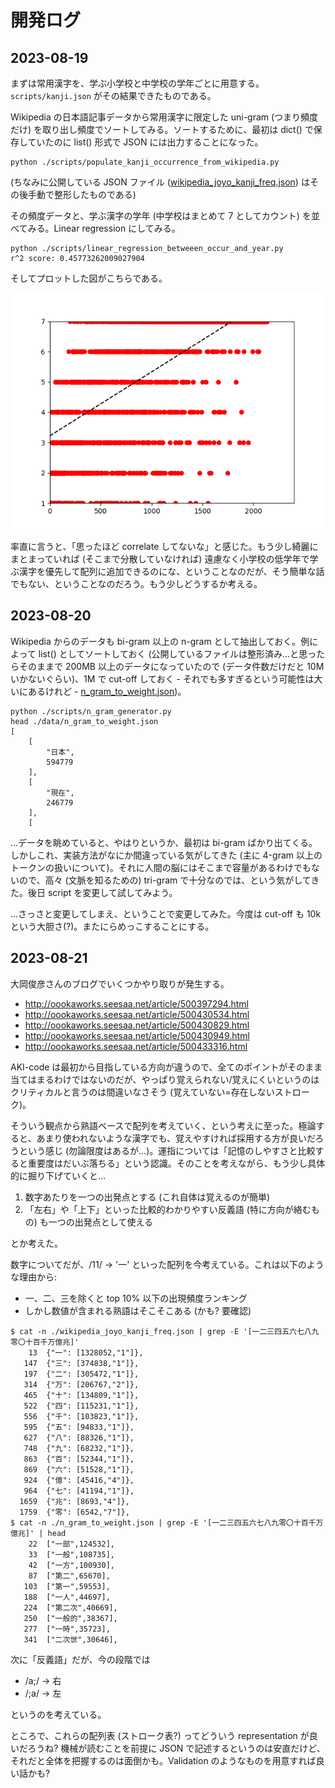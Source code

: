 # 開発ログ


## 2023-08-19

まずは常用漢字を、学ぶ小学校と中学校の学年ごとに用意する。`scripts/kanji.json` がその結果できたものである。

Wikipedia の日本語記事データから常用漢字に限定した uni-gram (つまり頻度だけ) を取り出し頻度でソートしてみる。ソートするために、最初は dict() で保存していたのに list() 形式で JSON には出力することになった。

```
python ./scripts/populate_kanji_occurrence_from_wikipedia.py
```

(ちなみに公開している JSON ファイル ([wikipedia_joyo_kanji_freq.json](https://github.com/kirameister/aki_code/blob/development/data/wikipedia_joyo_kanji_freq.json)) はその後手動で整形したものである)

その頻度データと、学ぶ漢字の学年 (中学校はまとめて 7 としてカウント) を並べてみる。Linear regression にしてみる。

```
python ./scripts/linear_regression_betweeen_occur_and_year.py
r^2 score: 0.45773262009027904
```

そしてプロットした図がこちらである。

![Wikipeda Kanji occurrence rank vs. educational year](./image/wikipedia_kanji_occur_rank_to_educational_year.png "Wikipedia の頻出漢字ランキングと学習年のプロット")

率直に言うと、「思ったほど correlate してないな」と感じた。もう少し綺麗にまとまっていれば (そこまで分散していなければ) 遠慮なく小学校の低学年で学ぶ漢字を優先して配列に追加できるのにな、ということなのだが、そう簡単な話でもない、ということなのだろう。もう少しどうするか考える。

## 2023-08-20

Wikipedia からのデータも bi-gram 以上の n-gram として抽出しておく。例によって list() としてソートしておく (公開しているファイルは整形済み…と思ったらそのままで 200MB 以上のデータになっていたので (データ件数だけだと 10M いかないぐらい)、1M で cut-off しておく - それでも多すぎるという可能性は大いにあるけれど - [n_gram_to_weight.json](https://github.com/kirameister/aki_code/blob/development/data/n_gram_to_weight.json))。

```
python ./scripts/n_gram_generator.py
head ./data/n_gram_to_weight.json
[
    [
        "日本",
        594779
    ],
    [
        "現在",
        246779
    ],
    [
```

…データを眺めていると、やはりというか、最初は bi-gram ばかり出てくる。しかしこれ、実装方法がなにか間違っている気がしてきた (主に 4-gram 以上のトークンの扱いについて)。それに人間の脳にはそこまで容量があるわけでもないので、高々 (文脈を知るための) tri-gram で十分なのでは、という気がしてきた。後日 script を変更して試してみよう。

…さっさと変更してしまえ、ということで変更してみた。今度は cut-off も 10k という大胆さ(?)。またにらめっこすることにする。

## 2023-08-21

大岡俊彦さんのブログでいくつかやり取りが発生する。

* http://oookaworks.seesaa.net/article/500397294.html
* http://oookaworks.seesaa.net/article/500430534.html
* http://oookaworks.seesaa.net/article/500430829.html
* http://oookaworks.seesaa.net/article/500430949.html
* http://oookaworks.seesaa.net/article/500433316.html

AKI-code は最初から目指している方向が違うので、全てのポイントがそのまま当てはまるわけではないのだが、やっぱり覚えられない/覚えにくいというのはクリティカルと言うのは間違いなさそう (覚えていない=存在しないストローク)。

そういう観点から熟語ベースで配列を考えていく、という考えに至った。極論すると、あまり使われないような漢字でも、覚えやすければ採用する方が良いだろうという感じ (勿論限度はあるが…)。運指については「記憶のしやすさと比較すると重要度はだいぶ落ちる」という認識。そのことを考えながら、もう少し具体的に掘り下げていくと…

1. 数字あたりを一つの出発点とする (これ自体は覚えるのが簡単)
2. 「左右」や「上下」といった比較的わかりやすい反義語 (特に方向が絡むもの) も一つの出発点として使える

とか考えた。

数字についてだが、/11/ → '一' といった配列を今考えている。これは以下のような理由から:

* 一、二、三を除くと top 10% 以下の出現頻度ランキング
* しかし数値が含まれる熟語はそこそこある (かも? 要確認)

```
$ cat -n ./wikipedia_joyo_kanji_freq.json | grep -E '[一二三四五六七八九零〇十百千万億兆]'
    13	{"一": [1328052,"1"]},
   147	{"三": [374838,"1"]},
   197	{"二": [305472,"1"]},
   314	{"万": [206767,"2"]},
   465	{"十": [134809,"1"]},
   522	{"四": [115231,"1"]},
   556	{"千": [103823,"1"]},
   595	{"五": [94833,"1"]},
   627	{"八": [88326,"1"]},
   748	{"九": [68232,"1"]},
   863	{"百": [52344,"1"]},
   869	{"六": [51528,"1"]},
   924	{"億": [45416,"4"]},
   964	{"七": [41194,"1"]},
  1659	{"兆": [8693,"4"]},
  1759	{"零": [6542,"7"]},
$ cat -n ./n_gram_to_weight.json | grep -E '[一二三四五六七八九零〇十百千万億兆]' | head
    22	["一部",124532],
    33	["一般",108735],
    42	["一方",100930],
    87	["第二",65670],
   103	["第一",59553],
   188	["一人",44697],
   224	["第二次",40669],
   250	["一般的",38367],
   277	["一時",35723],
   341	["二次世",30646],
```

次に「反義語」だが、今の段階では

* /a;/ → 右
* /;a/ → 左

というのを考えている。

ところで、これらの配列表 (ストローク表?) ってどういう representation が良いだろうね? 機械が読むことを前提に JSON で記述するというのは安直だけど、それだと全体を把握するのは面倒かも。Validation のようなものを用意すれば良い話かも?


